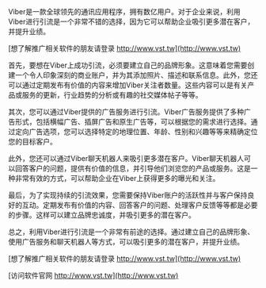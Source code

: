 Viber是一款全球领先的通讯应用程序，拥有数亿用户。对于企业来说，利用Viber进行引流是一个非常不错的选择，因为它可以帮助企业吸引更多潜在客户，并提升业绩。

[想了解推广相关软件的朋友请登录 http://www.vst.tw](http://www.vst.tw)

首先，要想在Viber上成功引流，必须要建立自己的品牌形象。这意味着您需要创建一个令人印象深刻的商业账户，并为其添加照片、描述和联系信息。此外，您还可以通过定期发布有价值的内容来增加Viber关注者数量。这些内容可以是有关产品或服务的更新，行业趋势的分析或有趣的社交媒体帖子等等。

其次，您可以通过Viber提供的广告服务进行引流。Viber广告服务提供了多种广告形式，包括横幅广告、插屏广告和原生广告等，可以根据您的需求进行选择。通过定向广告选项，您可以选择特定的地理位置、年龄、性别和兴趣等等来精确定位您的目标客户。

此外，您还可以通过Viber聊天机器人来吸引更多潜在客户。Viber聊天机器人可以回答客户的问题，提供有价值的信息，并引导他们浏览您的产品或服务。这是一种非常有效的方式，可以帮助企业在Viber上获得更多的曝光和关注。

最后，为了实现持续的引流效果，您需要保持Viber账户的活跃性并与客户保持良好的互动。定期发布有价值的内容、回答客户的问题、处理客户反馈等等都是必要的步骤。这样可以建立品牌忠诚度，并吸引更多的潜在客户。

总之，利用Viber进行引流是一个非常有前途的选择。通过建立自己的品牌形象、使用广告服务和聊天机器人等方式，可以吸引更多的潜在客户，并提升业绩。

[想了解推广相关软件的朋友请登录 http://www.vst.tw](http://www.vst.tw)


[访问软件官网 http://www.vst.tw](http://www.vst.tw)
